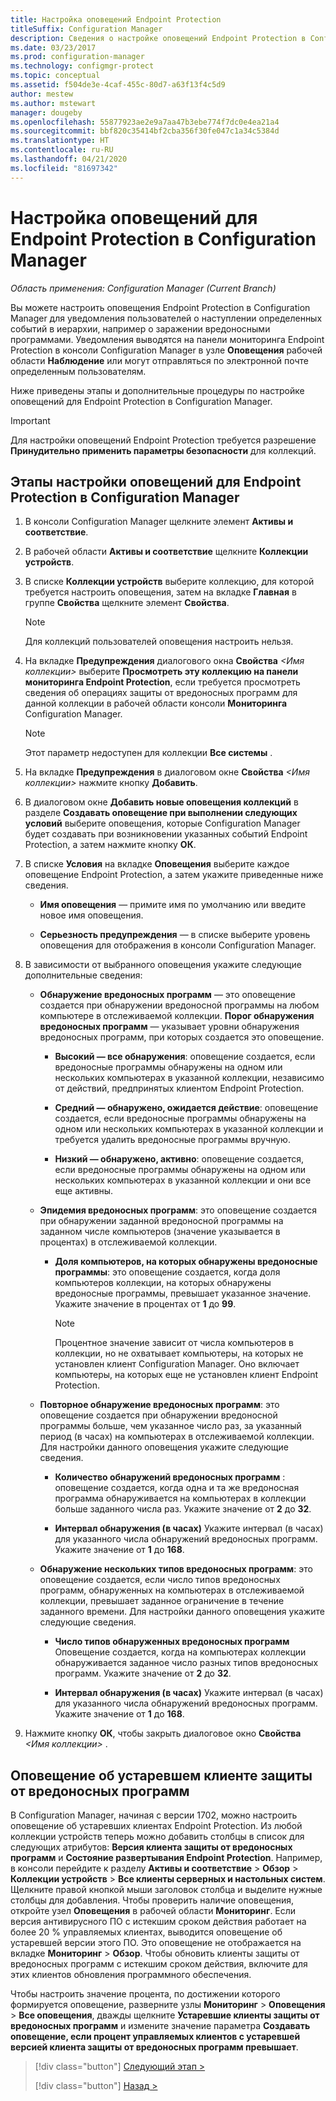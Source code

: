 ```yaml
---
title: Настройка оповещений Endpoint Protection
titleSuffix: Configuration Manager
description: Сведения о настройке оповещений Endpoint Protection в Configuration Manager.
ms.date: 03/23/2017
ms.prod: configuration-manager
ms.technology: configmgr-protect
ms.topic: conceptual
ms.assetid: f504de3e-4caf-455c-80d7-a63f13f4c5d9
author: mestew
ms.author: mstewart
manager: dougeby
ms.openlocfilehash: 55877923ae2e9a7aa47b3ebe774f7dc0e4ea21a4
ms.sourcegitcommit: bbf820c35414bf2cba356f30fe047c1a34c5384d
ms.translationtype: HT
ms.contentlocale: ru-RU
ms.lasthandoff: 04/21/2020
ms.locfileid: "81697342"
---
```

#  <a name="configure-alerts-for-endpoint-protection-in-configuration-manager"></a>Настройка оповещений для Endpoint Protection в Configuration Manager

*Область применения: Configuration Manager (Current Branch)*

 Вы можете настроить оповещения Endpoint Protection в Configuration Manager для уведомления пользователей о наступлении определенных событий в иерархии, например о заражении вредоносными программами. Уведомления выводятся на панели мониторинга Endpoint Protection в консоли Configuration Manager в узле **Оповещения** рабочей области **Наблюдение** или могут отправляться по электронной почте определенным пользователям.

 Ниже приведены этапы и дополнительные процедуры по настройке оповещений для Endpoint Protection в Configuration Manager.

> [!IMPORTANT]
>  Для настройки оповещений Endpoint Protection требуется разрешение **Принудительно применить параметры безопасности** для коллекций.

## <a name="steps-to-configure-alerts-for-endpoint-protection-in-configuration-manager"></a>Этапы настройки оповещений для Endpoint Protection в Configuration Manager

1.  В консоли Configuration Manager щелкните элемент **Активы и соответствие**.

2.  В рабочей области **Активы и соответствие** щелкните **Коллекции устройств**.

3.  В списке **Коллекции устройств** выберите коллекцию, для которой требуется настроить оповещения, затем на вкладке **Главная** в группе **Свойства** щелкните элемент **Свойства**.

    > [!NOTE]
    >  Для коллекций пользователей оповещения настроить нельзя.

4.  На вкладке **Предупреждения** диалогового окна **Свойства** _<Имя коллекции\>_ выберите **Просмотреть эту коллекцию на панели мониторинга Endpoint Protection**, если требуется просмотреть сведения об операциях защиты от вредоносных программ для данной коллекции в рабочей области консоли **Мониторинга** Configuration Manager.

    > [!NOTE]
    >  Этот параметр недоступен для коллекции **Все системы** .

5.  На вкладке **Предупреждения** в диалоговом окне **Свойства** _<Имя коллекции\>_ нажмите кнопку **Добавить**.

6.  В диалоговом окне **Добавить новые оповещения коллекций** в разделе **Создавать оповещение при выполнении следующих условий** выберите оповещения, которые Configuration Manager будет создавать при возникновении указанных событий Endpoint Protection, а затем нажмите кнопку **ОК**.

7.  В списке **Условия** на вкладке **Оповещения** выберите каждое оповещение Endpoint Protection, а затем укажите приведенные ниже сведения.

    -   **Имя оповещения** — примите имя по умолчанию или введите новое имя оповещения.

    -   **Серьезность предупреждения** — в списке выберите уровень оповещения для отображения в консоли Configuration Manager.

8.  В зависимости от выбранного оповещения укажите следующие дополнительные сведения:

    -   **Обнаружение вредоносных программ** — это оповещение создается при обнаружении вредоносной программы на любом компьютере в отслеживаемой коллекции. **Порог обнаружения вредоносных программ** — указывает уровни обнаружения вредоносных программ, при которых создается это оповещение.

        -   **Высокий — все обнаружения**: оповещение создается, если вредоносные программы обнаружены на одном или нескольких компьютерах в указанной коллекции, независимо от действий, предпринятых клиентом Endpoint Protection.

        -   **Средний — обнаружено, ожидается действие**: оповещение создается, если вредоносные программы обнаружены на одном или нескольких компьютерах в указанной коллекции и требуется удалить вредоносные программы вручную.

        -   **Низкий — обнаружено, активно**: оповещение создается, если вредоносные программы обнаружены на одном или нескольких компьютерах в указанной коллекции и они все еще активны.

    -   **Эпидемия вредоносных программ**: это оповещение создается при обнаружении заданной вредоносной программы на заданном числе компьютеров (значение указывается в процентах) в отслеживаемой коллекции.

        -   **Доля компьютеров, на которых обнаружены вредоносные программы**: это оповещение создается, когда доля компьютеров коллекции, на которых обнаружены вредоносные программы, превышает указанное значение. Укажите значение в процентах от **1** до **99**.

            > [!NOTE]
            >  Процентное значение зависит от числа компьютеров в коллекции, но не охватывает компьютеры, на которых не установлен клиент Configuration Manager. Оно включает компьютеры, на которых еще не установлен клиент Endpoint Protection.

    -   **Повторное обнаружение вредоносных программ**: это оповещение создается при обнаружении вредоносной программы больше, чем указанное число раз, за указанный период (в часах) на компьютерах в отслеживаемой коллекции. Для настройки данного оповещения укажите следующие сведения.

        -   **Количество обнаружений вредоносных программ** : оповещение создается, когда одна и та же вредоносная программа обнаруживается на компьютерах в коллекции больше заданного числа раз. Укажите значение от **2** до **32**.

        -   **Интервал обнаружения (в часах)** Укажите интервал (в часах) для указанного числа обнаружений вредоносных программ. Укажите значение от **1** до **168**.

    -   **Обнаружение нескольких типов вредоносных программ**: это оповещение создается, если число типов вредоносных программ, обнаруженных на компьютерах в отслеживаемой коллекции, превышает заданное ограничение в течение заданного времени. Для настройки данного оповещения укажите следующие сведения.

        -   **Число типов обнаруженных вредоносных программ** Оповещение создается, когда на компьютерах коллекции обнаруживается заданное число разных типов вредоносных программ. Укажите значение от **2** до **32**.

        -   **Интервал обнаружения (в часах)** Укажите интервал (в часах) для указанного числа обнаружений вредоносных программ. Укажите значение от **1** до **168**.

9. Нажмите кнопку **ОК**, чтобы закрыть диалоговое окно **Свойства** _<Имя коллекции\>_ .  

## <a name="alert-for-outdated-malware-client"></a>Оповещение об устаревшем клиенте защиты от вредоносных программ

В Configuration Manager, начиная с версии 1702, можно настроить оповещение об устаревших клиентах Endpoint Protection. Из любой коллекции устройств теперь можно добавить столбцы в список для следующих атрибутов: **Версия клиента защиты от вредоносных программ** и **Состояние развертывания Endpoint Protection**. Например, в консоли перейдите к разделу **Активы и соответствие** > **Обзор** > **Коллекции устройств** > **Все клиенты серверных и настольных систем**. Щелкните правой кнопкой мыши заголовок столбца и выделите нужные столбцы для добавления. Чтобы проверить наличие оповещения, откройте узел **Оповещения** в рабочей области **Мониторинг**. Если версия антивирусного ПО с истекшим сроком действия работает на более 20 % управляемых клиентах, выводится оповещение об устаревшей версии этого ПО. Это оповещение не отображается на вкладке **Мониторинг** > **Обзор**. Чтобы обновить клиенты защиты от вредоносных программ с истекшим сроком действия, включите для этих клиентов обновления программного обеспечения.

Чтобы настроить значение процента, по достижении которого формируется оповещение, разверните узлы **Мониторинг** > **Оповещения** > **Все оповещения**, дважды щелкните **Устаревшие клиенты защиты от вредоносных программ** и измените значение параметра **Создавать оповещение, если процент управляемых клиентов с устаревшей версией клиента защиты от вредоносных программ превышает**.

> [!div class="button"]
> [Следующий этап >](endpoint-definition-updates.md)
> 
> [!div class="button"]
> [Назад >](endpoint-protection-site-role.md)
